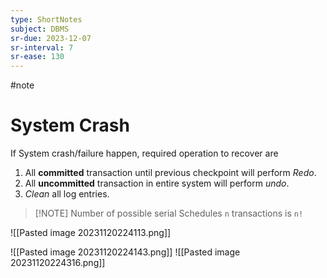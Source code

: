 ```yaml
---
type: ShortNotes
subject: DBMS
sr-due: 2023-12-07
sr-interval: 7
sr-ease: 130
---
```

#note 

# System Crash
If System crash/failure happen, required operation to recover are
1. All **committed** transaction until previous checkpoint will perform *Redo*.
2. All **uncommitted** transaction in entire system will perform *undo*.
3. *Clean* all log entries.

> [!NOTE] Number of possible serial Schedules `n`
> transactions is `n!`

![[Pasted image 20231120224113.png]]

![[Pasted image 20231120224143.png]]
![[Pasted image 20231120224316.png]]
